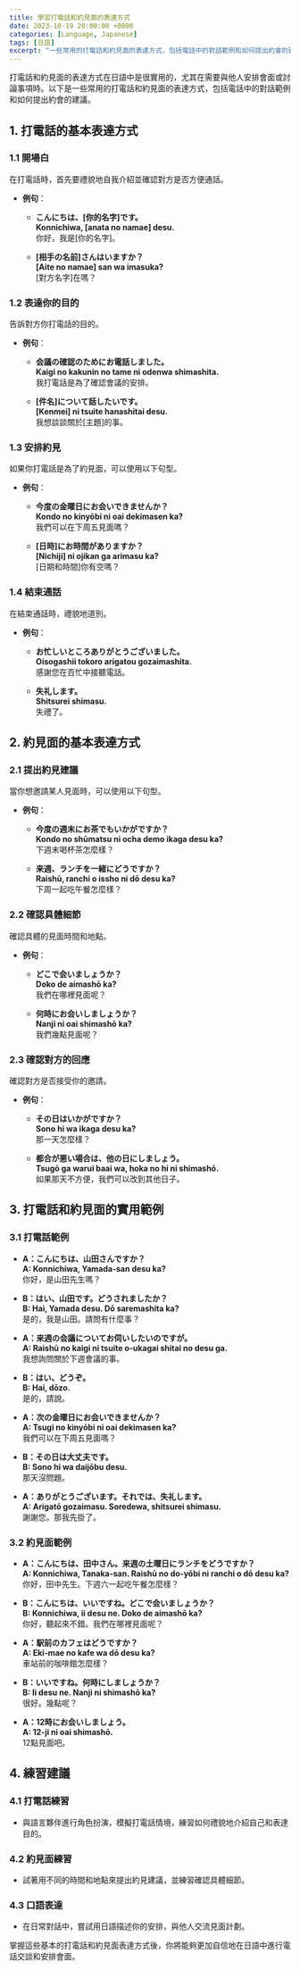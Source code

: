 ```yaml
---
title: 學習打電話和約見面的表達方式
date: 2023-10-19 20:00:00 +0800
categories: [Language, Japanese]
tags: [日語] 
excerpt: "一些常用的打電話和約見面的表達方式，包括電話中的對話範例和如何提出約會的建議"
---
```


打電話和約見面的表達方式在日語中是很實用的，尤其在需要與他人安排會面或討論事項時。以下是一些常用的打電話和約見面的表達方式，包括電話中的對話範例和如何提出約會的建議。

## **1. 打電話的基本表達方式**

### **1.1 開場白**
在打電話時，首先要禮貌地自我介紹並確認對方是否方便通話。

- **例句**：
  - **こんにちは、[你的名字]です。**  
    **Konnichiwa, [anata no namae] desu.**  
    你好，我是[你的名字]。

  - **[相手の名前]さんはいますか？**  
    **[Aite no namae] san wa imasuka?**  
    [對方名字]在嗎？

### **1.2 表達你的目的**
告訴對方你打電話的目的。

- **例句**：
  - **会議の確認のためにお電話しました。**  
    **Kaigi no kakunin no tame ni odenwa shimashita.**  
    我打電話是為了確認會議的安排。

  - **[件名]について話したいです。**  
    **[Kenmei] ni tsuite hanashitai desu.**  
    我想談談關於[主題]的事。

### **1.3 安排約見**
如果你打電話是為了約見面，可以使用以下句型。

- **例句**：
  - **今度の金曜日にお会いできませんか？**  
    **Kondo no kinyōbi ni oai dekimasen ka?**  
    我們可以在下周五見面嗎？

  - **[日時]にお時間がありますか？**  
    **[Nichiji] ni ojikan ga arimasu ka?**  
    [日期和時間]你有空嗎？

### **1.4 結束通話**
在結束通話時，禮貌地道別。

- **例句**：
  - **お忙しいところありがとうございました。**  
    **Oisogashii tokoro arigatou gozaimashita.**  
    感謝您在百忙中接聽電話。

  - **失礼します。**  
    **Shitsurei shimasu.**  
    失禮了。

## **2. 約見面的基本表達方式**

### **2.1 提出約見建議**
當你想邀請某人見面時，可以使用以下句型。

- **例句**：
  - **今度の週末にお茶でもいかがですか？**  
    **Kondo no shūmatsu ni ocha demo ikaga desu ka?**  
    下週末喝杯茶怎麼樣？

  - **来週、ランチを一緒にどうですか？**  
    **Raishū, ranchi o issho ni dō desu ka?**  
    下周一起吃午餐怎麼樣？

### **2.2 確認具體細節**
確認具體的見面時間和地點。

- **例句**：
  - **どこで会いましょうか？**  
    **Doko de aimashō ka?**  
    我們在哪裡見面呢？

  - **何時にお会いしましょうか？**  
    **Nanji ni oai shimashō ka?**  
    我們幾點見面呢？

### **2.3 確認對方的回應**
確認對方是否接受你的邀請。

- **例句**：
  - **その日はいかがですか？**  
    **Sono hi wa ikaga desu ka?**  
    那一天怎麼樣？

  - **都合が悪い場合は、他の日にしましょう。**  
    **Tsugō ga warui baai wa, hoka no hi ni shimashō.**  
    如果那天不方便，我們可以改到其他日子。

## **3. 打電話和約見面的實用範例**

### **3.1 打電話範例**

- **A：こんにちは、山田さんですか？**  
  **A: Konnichiwa, Yamada-san desu ka?**  
  你好，是山田先生嗎？

- **B：はい、山田です。どうされましたか？**  
  **B: Hai, Yamada desu. Dō saremashita ka?**  
  是的，我是山田。請問有什麼事？

- **A：来週の会議についてお伺いしたいのですが。**  
  **A: Raishū no kaigi ni tsuite o-ukagai shitai no desu ga.**  
  我想詢問關於下週會議的事。

- **B：はい、どうぞ。**  
  **B: Hai, dōzo.**  
  是的，請說。

- **A：次の金曜日にお会いできませんか？**  
  **A: Tsugi no kinyōbi ni oai dekimasen ka?**  
  我們可以在下周五見面嗎？

- **B：その日は大丈夫です。**  
  **B: Sono hi wa daijōbu desu.**  
  那天沒問題。

- **A：ありがとうございます。それでは、失礼します。**  
  **A: Arigatō gozaimasu. Soredewa, shitsurei shimasu.**  
  謝謝您。那我先掛了。

### **3.2 約見面範例**

- **A：こんにちは、田中さん。来週の土曜日にランチをどうですか？**  
  **A: Konnichiwa, Tanaka-san. Raishū no do-yōbi ni ranchi o dō desu ka?**  
  你好，田中先生。下週六一起吃午餐怎麼樣？

- **B：こんにちは、いいですね。どこで会いましょうか？**  
  **B: Konnichiwa, ii desu ne. Doko de aimashō ka?**  
  你好，聽起來不錯。我們在哪裡見面呢？

- **A：駅前のカフェはどうですか？**  
  **A: Eki-mae no kafe wa dō desu ka?**  
  車站前的咖啡館怎麼樣？

- **B：いいですね。何時にしましょうか？**  
  **B: Ii desu ne. Nanji ni shimashō ka?**  
  很好。幾點呢？

- **A：12時にお会いしましょう。**  
  **A: 12-ji ni oai shimashō.**  
  12點見面吧。

## **4. 練習建議**

### **4.1 打電話練習**
- 與語言夥伴進行角色扮演，模擬打電話情境，練習如何禮貌地介紹自己和表達目的。

### **4.2 約見面練習**
- 試著用不同的時間和地點來提出約見建議，並練習確認具體細節。

### **4.3 口語表達**
- 在日常對話中，嘗試用日語描述你的安排，與他人交流見面計劃。

掌握這些基本的打電話和約見面表達方式後，你將能夠更加自信地在日語中進行電話交談和安排會面。
